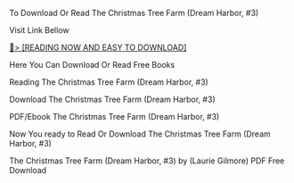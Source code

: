 To Download Or Read The Christmas Tree Farm (Dream Harbor, #3)

Visit Link Bellow

<a href="https://uk.ebookarea.xyz/?book=206318178-the-christmas-tree-farm">📖&gt; [READING NOW AND EASY TO DOWNLOAD]</a>

Here You Can Download Or Read Free Books

Reading The Christmas Tree Farm (Dream Harbor, #3)

Download The Christmas Tree Farm (Dream Harbor, #3)

PDF/Ebook The Christmas Tree Farm (Dream Harbor, #3)

Now You ready to Read Or Download The Christmas Tree Farm (Dream Harbor, #3)

The Christmas Tree Farm (Dream Harbor, #3) by (Laurie Gilmore) PDF Free Download
